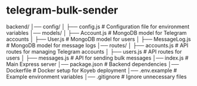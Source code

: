# telegram-bulk-sender
backend/
│── config/
│   ├── config.js             # Configuration file for environment variables
│── models/
│   ├── Account.js            # MongoDB model for Telegram accounts
│   ├── User.js               # MongoDB model for users
│   ├── MessageLog.js         # MongoDB model for message logs
│── routes/
│   ├── accounts.js           # API routes for managing Telegram accounts
│   ├── users.js              # API routes for users
│   ├── messages.js           # API for sending bulk messages
│── index.js                  # Main Express server
│── package.json              # Backend dependencies
│── Dockerfile                # Docker setup for Koyeb deployment
│── .env.example              # Example environment variables
│── .gitignore                # Ignore unnecessary files
